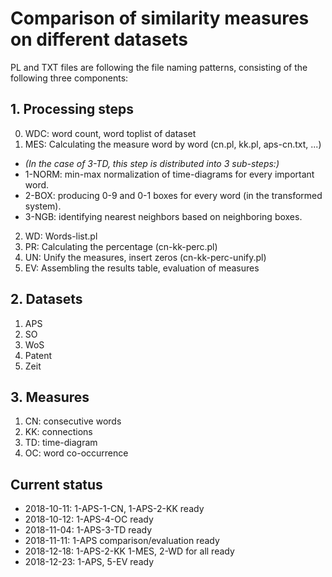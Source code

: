 # Comparison of similarity measures on different datasets

PL and TXT files are following the file naming patterns, consisting of the following three components:

## 1. Processing steps

0. WDC: word count, word toplist of dataset
1. MES: Calculating the measure word by word (cn.pl, kk.pl, aps-cn.txt, ...)
  - _(In the case of 3-TD, this step is distributed into 3 sub-steps:)_
  - 1-NORM: min-max normalization of time-diagrams for every important word.
  - 2-BOX: producing 0-9 and 0-1 boxes for every word (in the transformed system).
  - 3-NGB: identifying nearest neighbors based on neighboring boxes.
2. WD: Words-list.pl
3. PR: Calculating the percentage (cn-kk-perc.pl)
4. UN: Unify the measures, insert zeros (cn-kk-perc-unify.pl)
5. EV: Assembling the results table, evaluation of measures

## 2. Datasets

1. APS
2. SO
3. WoS
4. Patent
5. Zeit

## 3. Measures

1. CN: consecutive words
2. KK: connections
3. TD: time-diagram
4. OC: word co-occurrence

## Current status

- 2018-10-11: 1-APS-1-CN, 1-APS-2-KK ready
- 2018-10-12: 1-APS-4-OC ready
- 2018-11-04: 1-APS-3-TD ready
- 2018-11-11: 1-APS comparison/evaluation ready
- 2018-12-18: 1-APS-2-KK 1-MES, 2-WD for all ready
- 2018-12-23: 1-APS, 5-EV ready




